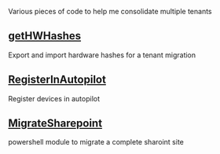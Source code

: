Various pieces of code to help me consolidate multiple tenants
 

## [getHWHashes](https://github.com/janaps/tenantsConsolidation/tree/main/getHWHashes)

Export and import hardware hashes for a tenant migration

## [RegisterInAutopilot](https://github.com/janaps/tenantsConsolidation/tree/main/RegisterInAutopilot)

Register devices in autopilot

## [MigrateSharepoint](https://github.com/janaps/tenantsConsolidation/tree/main/MigrateSharepoint)
powershell module to migrate a complete sharoint site

